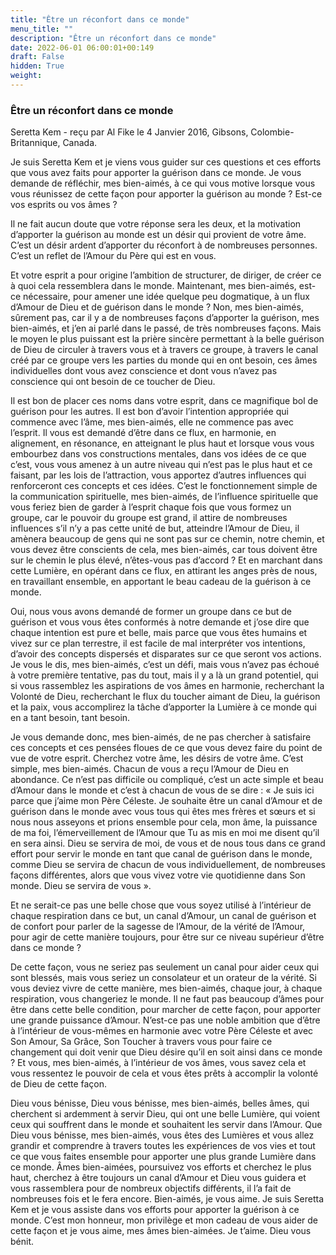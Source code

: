 ```yaml
---
title: "Être un réconfort dans ce monde"
menu_title: ""
description: "Être un réconfort dans ce monde"
date: 2022-06-01 06:00:01+00:149
draft: False
hidden: True
weight:
---
```

### Être un réconfort dans ce monde

Seretta Kem - reçu par Al Fike le 4 Janvier 2016, Gibsons, Colombie-Britannique, Canada.

Je suis Seretta Kem et je viens vous guider sur ces questions et ces efforts que vous avez faits pour apporter la guérison dans ce monde. Je vous demande de réfléchir, mes bien-aimés, à ce qui vous motive lorsque vous vous réunissez de cette façon pour apporter la guérison au monde ? Est-ce vos esprits ou vos âmes ?

Il ne fait aucun doute que votre réponse sera les deux, et la motivation d’apporter la guérison au monde est un désir qui provient de votre âme. C’est un désir ardent d’apporter du réconfort à de nombreuses personnes. C’est un reflet de l’Amour du Père qui est en vous.

Et votre esprit a pour origine l’ambition de structurer, de diriger, de créer ce à quoi cela ressemblera dans le monde. Maintenant, mes bien-aimés, est-ce nécessaire, pour amener une idée quelque peu dogmatique, à un flux d’Amour de Dieu et de guérison dans le monde ? Non, mes bien-aimés, sûrement pas, car il y a de nombreuses façons d’apporter la guérison, mes bien-aimés, et j’en ai parlé dans le passé, de très nombreuses façons. Mais le moyen le plus puissant est la prière sincère permettant à la belle guérison de Dieu de circuler à travers vous et à travers ce groupe, à travers le canal créé par ce groupe vers les parties du monde qui en ont besoin, ces âmes individuelles dont vous avez conscience et dont vous n’avez pas conscience qui ont besoin de ce toucher de Dieu.


Il est bon de placer ces noms dans votre esprit, dans ce magnifique bol de guérison pour les autres. Il est bon d’avoir l’intention appropriée qui commence avec l’âme, mes bien-aimés, elle ne commence pas avec l’esprit. Il vous est demandé d’être dans ce flux, en harmonie, en alignement, en résonance, en atteignant le plus haut et lorsque vous vous embourbez dans vos constructions mentales, dans vos idées de ce que c’est, vous vous amenez à un autre niveau qui n’est pas le plus haut et ce faisant, par les lois de l’attraction, vous apportez d’autres influences qui renforceront ces concepts et ces idées. C’est le fonctionnement simple de la communication spirituelle, mes bien-aimés, de l’influence spirituelle que vous feriez bien de garder à l’esprit chaque fois que vous formez un groupe, car le pouvoir du groupe est grand, il attire de nombreuses influences s’il n’y a pas cette unité de but, atteindre l’Amour de Dieu, il amènera beaucoup de gens qui ne sont pas sur ce chemin, notre chemin, et vous devez être conscients de cela, mes bien-aimés, car tous doivent être sur le chemin le plus élevé, n’êtes-vous pas d’accord ? Et en marchant dans cette Lumière, en opérant dans ce flux, en attirant les anges près de nous, en travaillant ensemble, en apportant le beau cadeau de la guérison à ce monde.

Oui, nous vous avons demandé de former un groupe dans ce but de guérison et vous vous êtes conformés à notre demande et j’ose dire que chaque intention est pure et belle, mais parce que vous êtes humains et vivez sur ce plan terrestre, il est facile de mal interpréter vos intentions, d’avoir des concepts dispersés et disparates sur ce que seront vos actions. Je vous le dis, mes bien-aimés, c’est un défi, mais vous n’avez pas échoué à votre première tentative, pas du tout, mais il y a là un grand potentiel, qui si vous rassemblez les aspirations de vos âmes en harmonie, recherchant la Volonté de Dieu, recherchant le flux du toucher aimant de Dieu, la guérison et la paix, vous accomplirez la tâche d’apporter la Lumière à ce monde qui en a tant besoin, tant besoin.

Je vous demande donc, mes bien-aimés, de ne pas chercher à satisfaire ces concepts et ces pensées floues de ce que vous devez faire du point de vue de votre esprit. Cherchez votre âme, les désirs de votre âme. C’est simple, mes bien-aimés. Chacun de vous a reçu l’Amour de Dieu en abondance. Ce n’est pas difficile ou compliqué, c’est un acte simple et beau d’Amour dans le monde et c’est à chacun de vous de se dire : « Je suis ici parce que j’aime mon Père Céleste. Je souhaite être un canal d’Amour et de guérison dans le monde avec vous tous qui êtes mes frères et sœurs et si nous nous asseyons et prions ensemble pour cela, mon âme, la puissance de ma foi, l’émerveillement de l’Amour que Tu as mis en moi me disent qu’il en sera ainsi. Dieu se servira de moi, de vous et de nous tous dans ce grand effort pour servir le monde en tant que canal de guérison dans le monde, comme Dieu se servira de chacun de vous individuellement, de nombreuses façons différentes, alors que vous vivez votre vie quotidienne dans Son monde. Dieu se servira de vous ».

Et ne serait-ce pas une belle chose que vous soyez utilisé à l’intérieur de chaque respiration dans ce but, un canal d’Amour, un canal de guérison et de confort pour parler de la sagesse de l’Amour, de la vérité de l’Amour, pour agir de cette manière toujours, pour être sur ce niveau supérieur d’être dans ce monde ?

De cette façon, vous ne seriez pas seulement un canal pour aider ceux qui sont blessés, mais vous seriez un consolateur et un orateur de la vérité. Si vous deviez vivre de cette manière, mes bien-aimés, chaque jour, à chaque respiration, vous changeriez le monde. Il ne faut pas beaucoup d’âmes pour être dans cette belle condition, pour marcher de cette façon, pour apporter une grande puissance d’Amour. N’est-ce pas une noble ambition que d’être à l’intérieur de vous-mêmes en harmonie avec votre Père Céleste et avec Son Amour, Sa Grâce, Son Toucher à travers vous pour faire ce changement qui doit venir que Dieu désire qu’il en soit ainsi dans ce monde ? Et vous, mes bien-aimés, à l’intérieur de vos âmes, vous savez cela et vous ressentez le pouvoir de cela et vous êtes prêts à accomplir la volonté de Dieu de cette façon.

Dieu vous bénisse, Dieu vous bénisse, mes bien-aimés, belles âmes, qui cherchent si ardemment à servir Dieu, qui ont une belle Lumière, qui voient ceux qui souffrent dans le monde et souhaitent les servir dans l’Amour. Que Dieu vous bénisse, mes bien-aimés, vous êtes des Lumières et vous allez grandir et comprendre à travers toutes les expériences de vos vies et tout ce que vous faites ensemble pour apporter une plus grande Lumière dans ce monde. Âmes bien-aimées, poursuivez vos efforts et cherchez le plus haut, cherchez à être toujours un canal d’Amour et Dieu vous guidera et vous rassemblera pour de nombreux objectifs différents, il l’a fait de nombreuses fois et le fera encore. Bien-aimés, je vous aime. Je suis Seretta Kem et je vous assiste dans vos efforts pour apporter la guérison à ce monde. C’est mon honneur, mon privilège et mon cadeau de vous aider de cette façon et je vous aime, mes âmes bien-aimées. Je t’aime. Dieu vous bénit.



